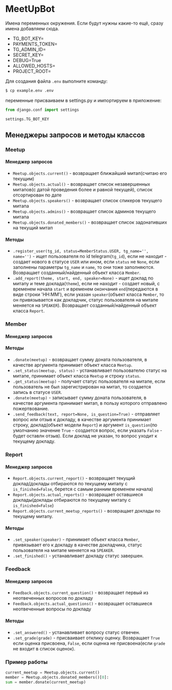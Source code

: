 # MeetUpBot
Имена переменных окружения. Если будут нужны какие-то ещё, сразу имена добавляем сюда.

- TG_BOT_KEY=
- PAYMENTS_TOKEN=
- TG_ADMIN_ID=
- SECRET_KEY=
- DEBUG=True
- ALLOWED_HOSTS=
- PROJECT_ROOT=

Для создания файла `.env` выполните команду:

```bash
$ cp example.env .env
```

переменные присваиваем в settings.py и импортируем в приложение:

```python
from django.conf import settings

settings.TG_BOT_KEY
```

## Менеджеры запросов и методы классов

### Meetup
#### Менеджер запросов

- `Meetup.objects.current()` - возвращает ближайший митап(считаю его текущим)
- `Meetup.objects.actual()` - возвращает список незавершенных митапов(с датой проведения более и равной текущей), список отсортирован по дате
- `Meetup.objects.speakers()` - возвращает список спикеров текущего митапа
- `Meetup.objects.admins()` - возвращает список админов текущего митапа
- `Meetup.objects.donated_members()` - возвращает список задонативших на текущий митап

#### Методы

- `.register_user(tg_id, status=MemberStatus.USER, tg_name='', name='')` - ищет пользователя по id telegram(`tg_id`), если не находит - создает нового в статусе `USER` или ином, если `status` не `None`, если заполнены параметры `tg_name` и `name`, то они тоже заполняются. Возвращает созданный/найденный объект класса `Member`.
- `.add_report(theme, start, end, speaker=None)` - ищет доклад по митапу и теме доклада(`theme`), если не находит - создает новый, с временем начала `start` и временем окончания `end`(передаются в виде строки 'HH:MM'), если указан `speaker`(объект класса `Member`, то он привязывается как докладчик, статус пользователя на митапе меняется на `SPEAKER`). Возвращает созданный/найденный объект класса `Report`.

### Member
#### Менеджер запросов

#### Методы

- `.donate(meetup)` - возвращает сумму доната пользователя, в качестве аргумента принимает объект класса `Meetup`.
- `.set_status(meetup, status)` - устанавливает пользователю статус на митапе, принимает объект класса `Meetup` и строку `status`.
- `.get_status(meetup)` - получает статус пользователя на митапе, если пользователь не был зарегистрирован на митап, то создается запись в статусе `USER`.
- `.donate(meetup)` - записывает сумму доната пользователя, в качестве аргумента принимает митап, в пользу которого отправлено пожертвование.
- `.send_feedback(text, report=None, is_question=True)` - отправляет вопрос или отзыв к докладу, в качестве аргумента принимает строку, доклад(объект модели `Report`) и аргумент `is_question`(по умолчанию значение `True` - создается вопрос, если указать `False` - будет оставлн отзыв). Если доклад не указан, то вопрос уходит к текущему докладу.

### Report
#### Менеджер запросов

- `Report.objects.current_report()` - возвращает текущий доклад(доклады отбираются по текущему митапу с `is_finished=False`, берется с самым ранним временем начала)
- `Report.objects.actual_reports()` - возвращает оставшиеся доклады(доклады отбираются по текущему митапу с `is_finished=False`)
- `Report.objects.current_meetup_reports()` - возвращает доклады по текущему митапу.

#### Методы

- `.set_speaker(speaker)` - принимает объект класса `Member`, привязывает его к докладу в качестве докладчика, статус пользователя на митапе меняется на `SPEAKER`.
- `.set_finished()` - устанавливает докладу статус завершен.

### Feedback
#### Менеджер запросов

- `Feedback.objects.current_question()` - возвращает первый из неотвеченных вопросов по докладу
- `Feedback.objects.actual_questions()` - возвращает оставшиеся неотвеченные вопросы по докладу

#### Методы

- `.set_answered()` - устанавливает вопросу статус отвечен.
- `.set_grade(grade)` - присваивает отклику оценку. Возвращает `True` если оценка присвоена, `False`, если оценка не присвоена(если `grade` не входит в список оценок).

### Пример работы

```python
current_meetup = Meetup.objects.current()
member = Meetup.objects.donated_members()[0]:
sum = member.donate(current_meetup)
```


